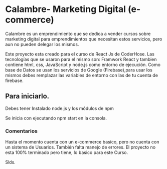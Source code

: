 # Calambre- Marketing Digital (e-commerce)

Calambre es un emprendimiento que se dedica a vender cursos sobre marketing digital para emprendimientos que necesitan estos servicios, pero aun no pueden delegar los mismos.

Este proyecto esta creado para el curso de React Js de CoderHose.
Las tecnologías que se usaron para el mismo son: Framwork React y tambien contiene html, css, JavaScript y node.js como entorno de ejecución.
Como base de Datos se usan los servicios de Google (Firebase),para usar los mismos debes remplazar las variables de entorno con las de tu cuenta de firebase.

## Para iniciarlo.

Debes tener Instalado node.js y los módulos de npm

Se inicia con ejecutando npm start en la consola.

### Comentarios

Hasta el momento cuenta con un e-commerce basico, pero no cuenta con un sistema de Usuarios.
También falta manejo de errores.
El proyecto no esta 100% terminado pero tiene, lo basico para este Curso.

Slds.
